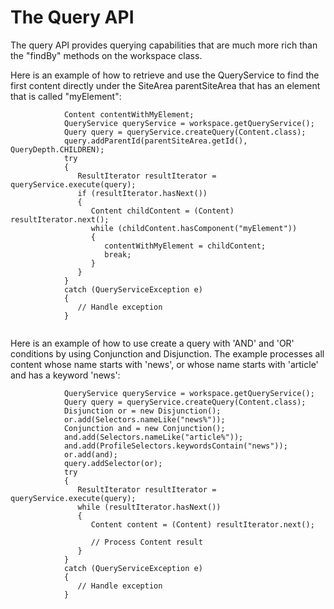 # The Query API

The query API provides querying capabilities that are much more rich than the "findBy" methods on the workspace class.

Here is an example of how to retrieve and use the QueryService to find the first content directly under the SiteArea parentSiteArea that has an element that is called "myElement":

```
            Content contentWithMyElement;
            QueryService queryService = workspace.getQueryService();
            Query query = queryService.createQuery(Content.class);
            query.addParentId(parentSiteArea.getId(), QueryDepth.CHILDREN);
            try
            {
               ResultIterator resultIterator = queryService.execute(query);
               if (resultIterator.hasNext())
               {
                  Content childContent = (Content) resultIterator.next();
                  while (childContent.hasComponent("myElement"))
                  {
                     contentWithMyElement = childContent;
                     break;
                  }
               }
            }
            catch (QueryServiceException e)
            {
               // Handle exception
            }
           
```

Here is an example of how to use create a query with 'AND' and 'OR' conditions by using Conjunction and Disjunction. The example processes all content whose name starts with 'news', or whose name starts with 'article' and has a keyword 'news':

```
            QueryService queryService = workspace.getQueryService();
            Query query = queryService.createQuery(Content.class);
            Disjunction or = new Disjunction();
            or.add(Selectors.nameLike("news%"));
            Conjunction and = new Conjunction();
            and.add(Selectors.nameLike("article%"));
            and.add(ProfileSelectors.keywordsContain("news"));
            or.add(and);
            query.addSelector(or);
            try
            {
               ResultIterator resultIterator = queryService.execute(query);
               while (resultIterator.hasNext())
               {
                  Content content = (Content) resultIterator.next();
                 
                  // Process Content result
               }
            }
            catch (QueryServiceException e)
            {
               // Handle exception
            }
           
```


